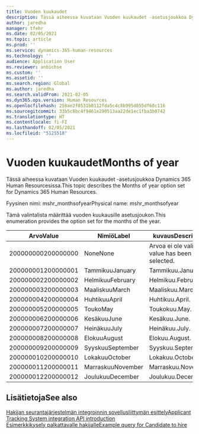 ```yaml
---
title: Vuoden kuukaudet
description: Tässä aiheessa kuvataan Vuoden kuukaudet -asetusjoukkoa Dynamics 365 Human Resourcesissa.
author: jaredha
manager: tfehr
ms.date: 02/05/2021
ms.topic: article
ms.prod: ''
ms.service: dynamics-365-human-resources
ms.technology: ''
audience: Application User
ms.reviewer: anbichse
ms.custom: ''
ms.assetid: ''
ms.search.region: Global
ms.author: jaredha
ms.search.validFrom: 2021-02-05
ms.dyn365.ops.version: Human Resources
ms.openlocfilehash: 258ae2f0531b8112fda5c4c8b995d855df68c116
ms.sourcegitcommit: 33b5c8bc4f9461e290513aa22de1ec1fba3b0742
ms.translationtype: HT
ms.contentlocale: fi-FI
ms.lasthandoff: 02/05/2021
ms.locfileid: "5125518"
---
```

# <a name="months-of-year"></a><span data-ttu-id="d042b-103">Vuoden kuukaudet</span><span class="sxs-lookup"><span data-stu-id="d042b-103">Months of year</span></span>

<span data-ttu-id="d042b-104">Tässä aiheessa kuvataan Vuoden kuukaudet -asetusjoukkoa Dynamics 365 Human Resourcesissa.</span><span class="sxs-lookup"><span data-stu-id="d042b-104">This topic describes the Months of year option set for Dynamics 365 Human Resources.</span></span>

<span data-ttu-id="d042b-105">Fyysinen nimi: mshr_monthsofyear</span><span class="sxs-lookup"><span data-stu-id="d042b-105">Physical name: mshr_monthsofyear</span></span>

<span data-ttu-id="d042b-106">Tämä valintalista määrittää vuoden kuukausille asetusjoukon.</span><span class="sxs-lookup"><span data-stu-id="d042b-106">This enumeration provides the option set for the months of the year.</span></span>

| <span data-ttu-id="d042b-107">Arvo</span><span class="sxs-lookup"><span data-stu-id="d042b-107">Value</span></span> | <span data-ttu-id="d042b-108">Nimiö</span><span class="sxs-lookup"><span data-stu-id="d042b-108">Label</span></span> | <span data-ttu-id="d042b-109">kuvaus</span><span class="sxs-lookup"><span data-stu-id="d042b-109">Description</span></span> |
| --- | --- | --- |
| <span data-ttu-id="d042b-110">200000000</span><span class="sxs-lookup"><span data-stu-id="d042b-110">200000000</span></span> | <span data-ttu-id="d042b-111">None</span><span class="sxs-lookup"><span data-stu-id="d042b-111">None</span></span> | <span data-ttu-id="d042b-112">Arvoa ei ole valittu.</span><span class="sxs-lookup"><span data-stu-id="d042b-112">No value has been selected.</span></span> |
| <span data-ttu-id="d042b-113">200000001</span><span class="sxs-lookup"><span data-stu-id="d042b-113">200000001</span></span> | <span data-ttu-id="d042b-114">Tammikuu</span><span class="sxs-lookup"><span data-stu-id="d042b-114">January</span></span> | <span data-ttu-id="d042b-115">Tammikuu.</span><span class="sxs-lookup"><span data-stu-id="d042b-115">January.</span></span> |
| <span data-ttu-id="d042b-116">200000002</span><span class="sxs-lookup"><span data-stu-id="d042b-116">200000002</span></span> | <span data-ttu-id="d042b-117">Helmikuu</span><span class="sxs-lookup"><span data-stu-id="d042b-117">February</span></span> | <span data-ttu-id="d042b-118">Helmikuu.</span><span class="sxs-lookup"><span data-stu-id="d042b-118">February.</span></span> |
| <span data-ttu-id="d042b-119">200000003</span><span class="sxs-lookup"><span data-stu-id="d042b-119">200000003</span></span> | <span data-ttu-id="d042b-120">Maaliskuu</span><span class="sxs-lookup"><span data-stu-id="d042b-120">March</span></span> | <span data-ttu-id="d042b-121">Maaliskuu.</span><span class="sxs-lookup"><span data-stu-id="d042b-121">March.</span></span> |
| <span data-ttu-id="d042b-122">200000004</span><span class="sxs-lookup"><span data-stu-id="d042b-122">200000004</span></span> | <span data-ttu-id="d042b-123">Huhtikuu</span><span class="sxs-lookup"><span data-stu-id="d042b-123">April</span></span> | <span data-ttu-id="d042b-124">Huhtikuu.</span><span class="sxs-lookup"><span data-stu-id="d042b-124">April.</span></span> |
| <span data-ttu-id="d042b-125">200000005</span><span class="sxs-lookup"><span data-stu-id="d042b-125">200000005</span></span> | <span data-ttu-id="d042b-126">Touko</span><span class="sxs-lookup"><span data-stu-id="d042b-126">May</span></span> | <span data-ttu-id="d042b-127">Toukokuu.</span><span class="sxs-lookup"><span data-stu-id="d042b-127">May.</span></span> |
| <span data-ttu-id="d042b-128">200000006</span><span class="sxs-lookup"><span data-stu-id="d042b-128">200000006</span></span> | <span data-ttu-id="d042b-129">Kesäkuu</span><span class="sxs-lookup"><span data-stu-id="d042b-129">June</span></span> | <span data-ttu-id="d042b-130">Kesäkuu.</span><span class="sxs-lookup"><span data-stu-id="d042b-130">June.</span></span> |
| <span data-ttu-id="d042b-131">200000007</span><span class="sxs-lookup"><span data-stu-id="d042b-131">200000007</span></span> | <span data-ttu-id="d042b-132">Heinäkuu</span><span class="sxs-lookup"><span data-stu-id="d042b-132">July</span></span> | <span data-ttu-id="d042b-133">Heinäkuu.</span><span class="sxs-lookup"><span data-stu-id="d042b-133">July.</span></span> |
| <span data-ttu-id="d042b-134">200000008</span><span class="sxs-lookup"><span data-stu-id="d042b-134">200000008</span></span> | <span data-ttu-id="d042b-135">Elokuu</span><span class="sxs-lookup"><span data-stu-id="d042b-135">August</span></span> | <span data-ttu-id="d042b-136">Elokuu.</span><span class="sxs-lookup"><span data-stu-id="d042b-136">August.</span></span> |
| <span data-ttu-id="d042b-137">200000009</span><span class="sxs-lookup"><span data-stu-id="d042b-137">200000009</span></span> | <span data-ttu-id="d042b-138">Syyskuu</span><span class="sxs-lookup"><span data-stu-id="d042b-138">September</span></span> | <span data-ttu-id="d042b-139">Syyskuu.</span><span class="sxs-lookup"><span data-stu-id="d042b-139">September.</span></span> |
| <span data-ttu-id="d042b-140">200000010</span><span class="sxs-lookup"><span data-stu-id="d042b-140">200000010</span></span> | <span data-ttu-id="d042b-141">Lokakuu</span><span class="sxs-lookup"><span data-stu-id="d042b-141">October</span></span> | <span data-ttu-id="d042b-142">Lokakuu.</span><span class="sxs-lookup"><span data-stu-id="d042b-142">October.</span></span> |
| <span data-ttu-id="d042b-143">200000011</span><span class="sxs-lookup"><span data-stu-id="d042b-143">200000011</span></span> | <span data-ttu-id="d042b-144">Marraskuu</span><span class="sxs-lookup"><span data-stu-id="d042b-144">November</span></span> | <span data-ttu-id="d042b-145">Marraskuu.</span><span class="sxs-lookup"><span data-stu-id="d042b-145">November.</span></span> |
| <span data-ttu-id="d042b-146">200000012</span><span class="sxs-lookup"><span data-stu-id="d042b-146">200000012</span></span> | <span data-ttu-id="d042b-147">Joulukuu</span><span class="sxs-lookup"><span data-stu-id="d042b-147">December</span></span> | <span data-ttu-id="d042b-148">Joulukuu.</span><span class="sxs-lookup"><span data-stu-id="d042b-148">December.</span></span> |

## <a name="see-also"></a><span data-ttu-id="d042b-149">Lisätietoja</span><span class="sxs-lookup"><span data-stu-id="d042b-149">See also</span></span>

[<span data-ttu-id="d042b-150">Hakijan seurantajärjestelmän integroinnin sovellusliittymän esittely</span><span class="sxs-lookup"><span data-stu-id="d042b-150">Applicant Tracking System integration API introduction</span></span>](hr-admin-integration-ats-api-introduction.md)<br>
[<span data-ttu-id="d042b-151">Esimerkkikysely palkattavalle hakijalle</span><span class="sxs-lookup"><span data-stu-id="d042b-151">Example query for Candidate to hire</span></span>](hr-admin-integration-ats-api-candidate-to-hire-example-query.md)
